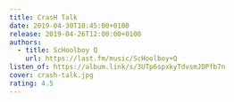```yaml
---
title: CrasH Talk
date: 2019-04-30T10:45:00+0100
release: 2019-04-26T12:00:00+0100
authors:
  - title: ScHoolboy Q
    url: https://last.fm/music/ScHoolboy+Q
listen_of: https://album.link/s/3UTp6spxkyTdvsmJDPfb7n
cover: crash-talk.jpg
rating: 4.5
---
```

